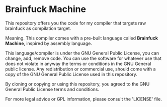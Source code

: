 # Brainfuck Machine 


This repository offers you the code for my compiler that targets raw brainfuck as compilation target.

Meaning. This compiler comes with a pre-built language called **Brainfuck Machine**, inspired by assembly language.

This language/compiler is under the GNU General Public License, you can change, add, remove code. You can use the software for whatever use that does not violate in anyway the terms or conditions in the GNU General public license. Any redistribution or commercial use, should come with a copy of the GNU General Public License used in this repository.

By cloning or copying or using this repository, you agreed to the GNU General Public License terms and conditions.

For more legal advice or GPL information, please consult the 'LICENSE' file.